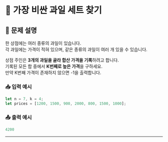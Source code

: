 # 🍎 가장 비싼 과일 세트 찾기

## 🧾 문제 설명
한 상점에는 여러 종류의 과일이 있습니다.  
각 과일에는 가격이 적혀 있으며, 같은 종류의 과일이 여러 개 있을 수 있습니다.  

상점 주인은 **3개의 과일을 골라 합산 가격을 기록**하려고 합니다.  
기록된 모든 합 중에서 **K번째로 높은 가격**을 구하세요.  
만약 K번째 가격이 존재하지 않으면 -1을 출력합니다.

### 📥 입력 예시
```js
let n = 7, k = 4;
let prices = [1200, 1500, 900, 2000, 800, 1500, 1000];
```

### 📤 출력 예시
```js
4200
```
---
